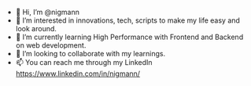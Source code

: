 - 👋 Hi, I’m @nigmann
- 👀 I’m interested in innovations, tech, scripts to make my life easy and look around.
- 🌱 I’m currently learning High Performance with Frontend and Backend on web development.
- 💞️ I’m looking to collaborate with my learnings.
- 📫 You can reach me through my LinkedIn https://www.linkedin.com/in/nigmann/

<!---
nigmann/nigmann is a ✨ special ✨ repository because its `README.md` (this file) appears on your GitHub profile.
You can click the Preview link to take a look at your changes.
--->
